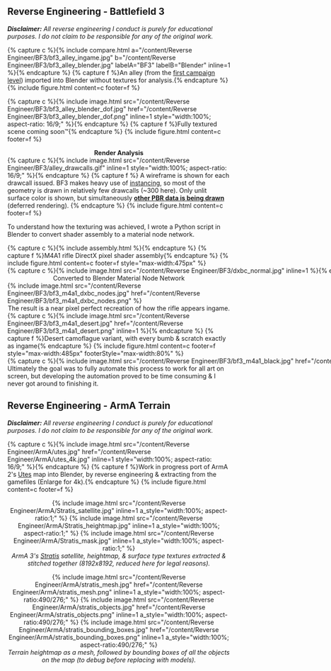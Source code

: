 <head>
    <title>Reverse Engineering</title>
	<link href="/twentytwenty/css/twentytwenty.css" rel="stylesheet" type="text/css" />
	<script src="https://code.jquery.com/jquery-3.5.1.slim.min.js" integrity="sha256-4+XzXVhsDmqanXGHaHvgh1gMQKX40OUvDEBTu8JcmNs=" crossorigin="anonymous"></script>
	<script src="/twentytwenty/js/jquery.event.move.js"></script>
	<script src="/twentytwenty/js/jquery.twentytwenty.js"></script>
	<script>$(window).on('load', function() { $(".twentytwenty-container").twentytwenty({move_with_handle_only:0, click_to_move:1}); });</script>
	<link rel="stylesheet" href="//cdnjs.cloudflare.com/ajax/libs/highlight.js/10.3.2/styles/default.min.css">
	<script src="//cdnjs.cloudflare.com/ajax/libs/highlight.js/10.3.2/highlight.min.js"></script>
	<script>hljs.initHighlightingOnLoad();</script>
    <link rel="stylesheet" href="/index.css">
</head>

## Reverse Engineering - <span class="tooltip" tip="AAA 2011 first-person-shooter game, revolutionary for its graphics at the time">Battlefield 3</span>
***Disclaimer:** All reverse engineering I conduct is purely for educational purposes. I do not claim to be responsible for any of the original work.*

{% capture c %}{% include compare.html a="/content/Reverse Engineer/BF3/bf3_alley_ingame.jpg" b="/content/Reverse Engineer/BF3/bf3_alley_blender.jpg" labelA="BF3" labelB="Blender" inline=1 %}{% endcapture %}
{% capture f %}An alley (from the <a href="https://youtu.be/HlOwEFJJBnA?t=441" title="YouTube">first campaign level</a>) imported into Blender without textures for analysis.{% endcapture %}
{% include figure.html content=c footer=f %}

{% capture c %}{% include image.html src="/content/Reverse Engineer/BF3/bf3_alley_blender_dof.jpg" href="/content/Reverse Engineer/BF3/bf3_alley_blender_dof.png" inline=1 style="width:100%; aspect-ratio: 16/9;" %}{% endcapture %}
{% capture f %}Fully textured scene coming soon™{% endcapture %}
{% include figure.html content=c footer=f %}

<center><strong>Render Analysis</strong></center>
{% capture c %}{% include image.html src="/content/Reverse Engineer/BF3/alley_drawcalls.gif" inline=1 style="width:100%; aspect-ratio: 16/9;" %}{% endcapture %}
{% capture f %}
A wireframe is shown for each <span class="tooltip" tip="Command sent to the graphics card to draw a set of triangles.">drawcall</span> issued.
BF3 makes heavy use of <span class="tooltip" tip="Drawing many copies of a mesh in one drawcall."><a href="https://docs.unity3d.com/Manual/GPUInstancing.html">instancing</a></span>, so most of the geometry is drawn in relatively few drawcalls (~300 here).
Only unlit surface color is shown, but simultaneously <strong><a href="/content/RenderDoc/render-targets.gif" title="Render Targets">other PBR data is being drawn</a></strong> (<span class="tooltip" tip="Lighting calculations are delayed until all geometry is drawn, avoiding expensive shading on hidden pixels & allowing many light sources.">deferred rendering</span>).
{% endcapture %}
{% include figure.html content=c footer=f %}

To understand how the texturing was achieved, I wrote a Python script in Blender to convert shader assembly to a material node network.
<div class="media_grid">
	<div style="max-width:100%">
		{% capture c %}{% include assembly.html %}{% endcapture %}
		{% capture f %}M4A1 rifle DirectX <span class="tooltip" tip="Code responsible for coloring every pixel on screen.">pixel shader</span> assembly{% endcapture %}
		{% include figure.html content=c footer=f style="max-width:475px" %}
	</div>
	<div style="width:max-content">
		{% capture c %}{% include image.html src="/content/Reverse Engineer/BF3/dxbc_normal.jpg" inline=1 %}{% endcapture %}
		{% capture f %}Example section responsible for reading the <span class="tooltip" tip="Texture used to aproximate the lighting of a bumpy surface.">normal map</span>{% endcapture %}
		{% include figure.html content=c footer=f style="max-width:490px" %}
	</div>
</div>

<center>Converted to Blender Material Node Network</center>
{% include image.html src="/content/Reverse Engineer/BF3/bf3_m4a1_dxbc_nodes.jpg" href="/content/Reverse Engineer/BF3/bf3_m4a1_dxbc_nodes.png" %}

<center>The result is a near pixel perfect recreation of how the rifle appears ingame.</center>
<div class="media_grid">
	<div>
		{% capture c %}{% include image.html src="/content/Reverse Engineer/BF3/bf3_m4a1_desert.jpg" href="/content/Reverse Engineer/BF3/bf3_m4a1_desert.png" inline=1 %}{% endcapture %}
		{% capture f %}Desert camoflague variant, with every bumb & scratch exactly as ingame{% endcapture %}
		{% include figure.html content=c footer=f style="max-width:485px" footerStyle="max-width:80%" %}
	</div>
	<div style="width:max-content">
		{% capture c %}{% include image.html src="/content/Reverse Engineer/BF3/bf3_m4a1_black.jpg" href="/content/Reverse Engineer/BF3/bf3_m4a1_black.png" inline=1 %}{% endcapture %}
		{% capture f %}Ordinary black variant uncovered by bypassing the desert camo part of the node network{% endcapture %}
		{% include figure.html content=c footer=f style="max-width:485px" footerStyle="max-width:80%" %}
	</div>
</div>
Ultimately the goal was to fully automate this process to work for all art on screen, but developing the automation proved to be time consuming & I never got around to finishing it.


## Reverse Engineering - ArmA Terrain
***Disclaimer:** All reverse engineering I conduct is purely for educational purposes. I do not claim to be responsible for any of the original work.*

{% capture c %}{% include image.html src="/content/Reverse Engineer/ArmA/utes.jpg" href="/content/Reverse Engineer/ArmA/utes_4k.jpg" inline=1 style="width:100%; aspect-ratio: 16/9;" %}{% endcapture %}
{% capture f %}Work in progress port of ArmA 2's <a href="https://armedassault.fandom.com/wiki/Utes">Utes</a> map into Blender, by reverse engineering & extracting from the gamefiles (Enlarge for 4k).{% endcapture %}
{% include figure.html content=c footer=f %}

<center style="margin: 1em 0 1em 0">
	<div class="picture_grid" style="grid-template-columns: auto auto auto">
		{% include image.html src="/content/Reverse Engineer/ArmA/Stratis_satellite.jpg" inline=1 a_style="width:100%; aspect-ratio:1;" %}
		{% include image.html src="/content/Reverse Engineer/ArmA/Stratis_heightmap.jpg" inline=1 a_style="width:100%; aspect-ratio:1;" %}
		{% include image.html src="/content/Reverse Engineer/ArmA/Stratis_mask.jpg" inline=1 a_style="width:100%; aspect-ratio:1;" %}
	</div>
	<figcaption style="max-width:650px"><em>ArmA 3's <a href="https://armedassault.fandom.com/wiki/Stratis#Stratis_Air_Base">Stratis</a> satellite, heightmap, & surface type textures extracted & stitched together (8192x8192, reduced here for legal reasons).</em></figcaption>
</center>

<center style="margin: 1em 0 1em 0">
	<div class="picture_grid" style="grid-template-columns: auto auto auto">
		{% include image.html src="/content/Reverse Engineer/ArmA/stratis_mesh.jpg" href="/content/Reverse Engineer/ArmA/stratis_mesh.png" inline=1 a_style="width:100%; aspect-ratio:490/276;" %}
		{% include image.html src="/content/Reverse Engineer/ArmA/stratis_objects.jpg" href="/content/Reverse Engineer/ArmA/stratis_objects.png" inline=1 a_style="width:100%; aspect-ratio:490/276;" %}
		{% include image.html src="/content/Reverse Engineer/ArmA/stratis_bounding_boxes.jpg" href="/content/Reverse Engineer/ArmA/stratis_bounding_boxes.png" inline=1 a_style="width:100%; aspect-ratio:490/276;" %}
	</div>
	<figcaption><em>Terrain heightmap as a mesh, followed by bounding boxes of all the objects on the map (to debug before replacing with models).</em></figcaption>
</center>